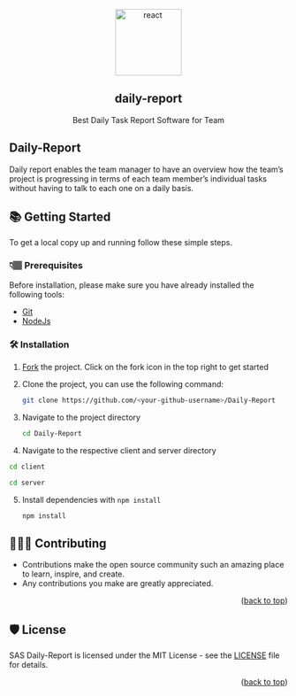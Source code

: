 <div id="top"></div>
<div align="center">
<img alt="react" src="https://github.com/ThoratNeha/daily-report/assets/112370237/0a9d55b3-89ad-46dd-a34d-b7176dfa8a41.png"width="120px">
<h2>daily-report</h2>
  <p>Best Daily Task Report Software for Team</p>
</div>

## Daily-Report
Daily report enables the team manager to have an overview how the team’s project is progressing in terms of each team member’s individual tasks without having to talk to each one on a daily basis.

## 📚 Getting Started

To get a local copy up and running follow these simple steps.

### 👇🏽 Prerequisites

Before installation, please make sure you have already installed the following tools:

- [Git](https://git-scm.com/downloads)
- [NodeJs](https://nodejs.org/en/download/)

### 🛠️ Installation

1. [Fork](https://github.com/Dun-sin/Whisper/fork) the project. Click on the fork icon in the top right to get started
2. Clone the project, you can use the following command:

   ```bash
   git clone https://github.com/<your-github-username>/Daily-Report
   ```

3. Navigate to the project directory

   ```bash
   cd Daily-Report
   ```

4. Navigate to the respective client and server directory

```bash
cd client
```

```bash
cd server
```

5. Install dependencies with `npm install`

   ```bash
   npm install
   ```
## 👩🏽‍💻 Contributing

- Contributions make the open source community such an amazing place to learn, inspire, and create.
- Any contributions you make are greatly appreciated.

<p align="right">(<a href="#top">back to top</a>)</p>

## 🛡️ License

SAS Daily-Report is licensed under the MIT License - see the [LICENSE](LICENSE) file for details.

<p align="right">(<a href="#top">back to top</a>)</p>
